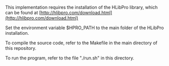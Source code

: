 This implementation requires the installation of the HLibPro library, which can be found at [http://hlibpro.com/download.html](http://hlibpro.com/download.html)

Set the environment variable $HPRO_PATH to the main folder of the HLibPro installation.

To compile the source code, refer to the Makefile in the main directory of this repository.

To run the program, refer to the file "./run.sh" in this directory.